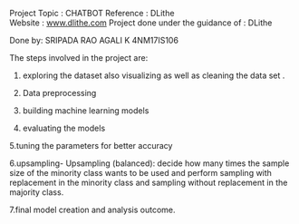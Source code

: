 Project Topic : CHATBOT 
Reference : DLithe  
Website : www.dlithe.com
Project done under the guidance of : DLithe

Done by: SRIPADA RAO AGALI K 4NM17IS106



The steps involved in the project are:

1. exploring the dataset also visualizing as well as cleaning the data set .

2. Data preprocessing

3. building machine learning models

4. evaluating the models

5.tuning the parameters for better accuracy

6.upsampling- Upsampling (balanced): decide how many times the sample size of the minority class wants to be used and perform sampling with replacement in the minority class and sampling without replacement in the majority class.

7.final model creation and analysis outcome.


